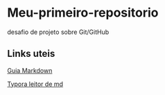 # Meu-primeiro-repositorio
desafio de projeto sobre Git/GitHub
## Links uteis 
[Guia Markdown](https://www.markdownguide.org)

[Typora leitor de md](https://typora.io)

